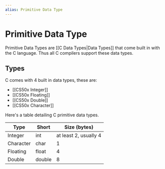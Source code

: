 ```yaml
---
alias: Primitive Data Type
---
```

# Primitive Data Type
Primitive Data Types are [[C Data Types|Data Types]] that come built in with the C language. Thus all C compilers support these data types.

## Types
C comes with 4 built in data types, these are:
- [[CS50x Integer]]
- [[CS50x Floating]]
- [[CS50x Double]]
- [[CS50x Character]]

Here's a table detailing C primitive data types.

| Type      | Short  | Size (bytes)          |
| --------- | ------ | --------------------- |
| Integer   | int    | at least 2, usually 4 |
| Character | char   | 1                     |
| Floating  | float  | 4                     |
| Double    | double | 8                     |
